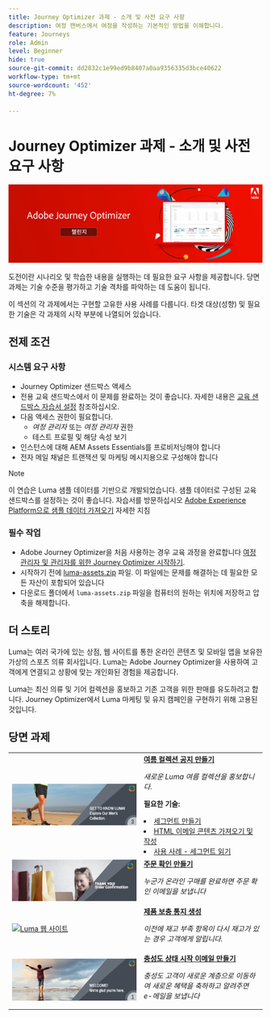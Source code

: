 ```yaml
---
title: Journey Optimizer 과제 - 소개 및 사전 요구 사항
description: 여정 캔버스에서 여정을 작성하는 기본적인 방법을 이해합니다.
feature: Journeys
role: Admin
level: Beginner
hide: true
source-git-commit: dd2832c1e99ed9b8407a0aa9356335d3bce40622
workflow-type: tm+mt
source-wordcount: '452'
ht-degree: 7%

---
```



# Journey Optimizer 과제 - 소개 및 사전 요구 사항

![AJO Challents 배너](./assets/ajo-banner-challenges.png)

도전이란 시나리오 및 학습한 내용을 실행하는 데 필요한 요구 사항을 제공합니다. 당면 과제는 기술 수준을 평가하고 기술 격차를 파악하는 데 도움이 됩니다.

이 섹션의 각 과제에서는 구현할 고유한 사용 사례를 다룹니다. 타겟 대상(성향) 및 필요한 기술은 각 과제의 시작 부분에 나열되어 있습니다.

## 전제 조건

### 시스템 요구 사항

* Journey Optimizer 샌드박스 액세스
* 전용 교육 샌드박스에서 이 문제를 완료하는 것이 좋습니다. 자세한 내용은 [교육 샌드박스 자습서 설정](https://experienceleague.adobe.com//docs/journey-optimizer-learn/configure-a-training-sandbox/introduction-and-prerequisites.html) 참조하십시오.
* 다음 액세스 권한이 필요합니다.
   * *여정 관리자* 또는 *여정 관리자* 권한
   * 테스트 프로필 및 해당 속성 보기
* 인스턴스에 대해 AEM Assets Essentials를 프로비저닝해야 합니다
* 전자 메일 채널은 트랜잭션 및 마케팅 메시지용으로 구성해야 합니다

>[!NOTE]
> 이 연습은 Luma 샘플 데이터를 기반으로 개발되었습니다. 샘플 데이터로 구성된 교육 샌드박스를 설정하는 것이 좋습니다. 자습서를 방문하십시오 [Adobe Experience Platform으로 샘플 데이터 가져오기](https://experienceleague.adobe.com/docs/platform-learn/tutorials/import-sample-data.html?lang=en) 자세한 지침

### 필수 작업

* Adobe Journey Optimizer을 처음 사용하는 경우 교육 과정을 완료합니다 [여정 관리자 및 관리자를 위한 Journey Optimizer 시작하기](https://experienceleague.adobe.com/?recommended=JourneyOptimizer-U-1-2021.1).
* 시작하기 전에 [luma-assets.zip](/help/challenges/assets/email-assets/luma-assets.zip) 파일. 이 파일에는 문제를 해결하는 데 필요한 모든 자산이 포함되어 있습니다
* 다운로드 폴더에서 `luma-assets.zip` 파일을 컴퓨터의 원하는 위치에 저장하고 압축을 해제합니다.

## 더 스토리

Luma는 여러 국가에 있는 상점, 웹 사이트를 통한 온라인 콘텐츠 및 모바일 앱을 보유한 가상의 스포츠 의류 회사입니다. Luma는 Adobe Journey Optimizer을 사용하여 고객에게 연결되고 상황에 맞는 개인화된 경험을 제공합니다.

Luma는 최신 의류 및 기어 컬렉션을 홍보하고 기존 고객을 위한 판매를 유도하려고 합니다. Journey Optimizer에서 Luma 마케팅 및 유지 캠페인을 구현하기 위해 고용된 것입니다.

## 당면 과제

<table>
<tr>
<td>
 <div>
      <a href="summer-collection-announcement-challenge.md">
        <img alt="여름 컬렉션 발표용 이미지" src="./assets/email-assets/luma-transactional-onboarding-3.png"/>
      </a>
      </div>
  </td>
  <td>
   <a href="summer-collection-announcement-challenge.md">
    <strong>여름 컬렉션 공지 만들기 </strong>
    </a>
      <p>
      <em>새로운 Luma 여름 컬렉션을 홍보합니다. </em>
      <p>
      <b>필요한 기술:</b>
      <li><a href="https://experienceleague.adobe.com/docs/journey-optimizer-learn/tutorials/create-segments.html"> 세그먼트 만들기</li>
      <li><a href="https://experienceleague.adobe.com/docs/journey-optimizer-learn/tutorials/create-messages/import-and-author-html-email-content.html">HTML 이메일 콘텐츠 가져오기 및 작성</li>
      <li><a href="https://experienceleague.adobe.com/docs/journey-optimizer-learn/tutorials/create-journeys/use-case-read-segment.html">사용 사례 - 세그먼트 읽기</li>
  </td>
  </tr>
  <tr>
  <td>
  <div>
    <a href="order-confirmation-challenge.md">
      <img alt="Luma 이메일" src="./assets/email-assets/luma-transactional-order-confirmation.png"/>
    </a>
  </td>
  <td>
      <a href="order-confirmation-challenge.md">
    <strong>주문 확인 만들기</strong>
    </a>
    <div>
    <p>
    <em>누군가 온라인 구매를 완료하면 주문 확인 이메일을 보냅니다
    </em>
    <p>
  </td>
  </tr>
  <tr>
    <td>
    <div>
    <a href="product-replenishment-challenge.md">
      <img alt="Luma 웹 사이트" src="./assets/email-assets/luma-ProductReplenishment.jpg"/>
    </a>
    </div>
    <td>
    <div >
      <a href="product-replenishment-challenge.md">
    <strong>제품 보충 통지 생성 </strong>
    </a>
    </div>
    <p>
    <em>이전에 재고 부족 항목이 다시 재고가 있는 경우 고객에게 알립니다.</em>
    <p>
  </td>
  </tr>
  <tr>
    <td>
    <div>
    <a href="loyalty-status-welcome-email-challenge.md">
      <img alt="시작" src="./assets/email-assets/luma-transactional-onboarding-1.png"/>
    </a>
    </div>
    <td>
    <div >
      <a href="loyalty-status-welcome-email-challenge.md">
    <strong>충성도 상태 시작 이메일 만들기 </strong>
    </a>
    </div>
    <p>
    <em>충성도 고객이 새로운 계층으로 이동하여 새로운 혜택을 축하하고 알려주면 e-메일을 보냅니다</em>
    <p>
  </td>
  </tr>
</table>
